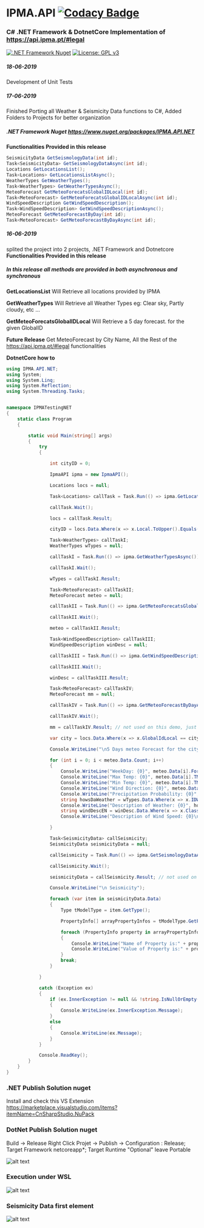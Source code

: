# IPMA.API [![Codacy Badge](https://api.codacy.com/project/badge/Grade/70a0d4a918124204a7afc0b1bd8a1efd)](https://www.codacy.com/app/jlKampos/IPMA.API?utm_source=github.com&amp;utm_medium=referral&amp;utm_content=jlKampos/IPMA.API&amp;utm_campaign=Badge_Grade)
### C# .NET Framework & DotnetCore Implementation of https://api.ipma.pt/#legal
[![.NET Framework Nuget](https://img.shields.io/nuget/v/IPMA.API.NET.svg?color=Green&label=.NET%20Framework%20Nuget&logo=nuget&logoColor=Green&style=popout-square)](https://www.nuget.org/packages/IPMA.API.NET/) [![License: GPL v3](https://img.shields.io/badge/License-GPL%20v3-green.svg?style=popout-square&logo=gnu&logoColor=Black)](https://www.gnu.org/licenses/lgpl-3.0) 

##### **18-06-2019** 
Development of Unit Tests

##### **17-06-2019** 
Finished Porting all Weather & Seismicity Data functions to C#,
Added Folders to Projects for better organization

##### .NET Framework Nuget https://www.nuget.org/packages/IPMA.API.NET

**Functionalities Provided in this release**

```csharp
SeismicityData GetSeismologyData(int id);
Task<SeismicityData> GetSeismologyDataAsync(int id);
Locations GetLocationsList();
Task<Locations> GetLocationsListAsync();
WeatherTypes GetWeatherTypes();
Task<WeatherTypes> GetWeatherTypesAsync();
MeteoForecast GetMeteoForecatsGlobalIDLocal(int id);
Task<MeteoForecast> GetMeteoForecatsGlobalIDLocalAsync(int id);
WindSpeedDescription GetWindSpeedDescription();
Task<WindSpeedDescription> GetWindSpeedDescriptionAsync();
MeteoForecast GetMeteoForecastByDay(int id);
Task<MeteoForecast> GetMeteoForecastByDayAsync(int id);
```

##### **16-06-2019** 
splited the project into 2 projects, .NET Framework and Dotnetcore
**Functionalities Provided in this release**

##### In this release all methods are provided in both asynchronous and synchronous

**GetLocationsList** 
Will Retrieve all locations provided by IPMA

**GetWeatherTypes**
Will Retrieve all Weather Types 
eg: Clear sky, Partly cloudy, etc ...

**GetMeteoForecatsGlobalIDLocal**
Will Retrieve a 5 day forecast. for the given GlobalID

**Future Release**
Get MeteoForecast by City Name,
All the Rest of the https://api.ipma.pt/#legal functionalities

**DotnetCore  how to**
```csharp
using IPMA.API.NET;
using System;
using System.Linq;
using System.Reflection;
using System.Threading.Tasks;


namespace IPMATestingNET
{
	static class Program
	{

		static void Main(string[] args)
		{
			try
			{

				int cityID = 0;

				IpmaAPI ipma = new IpmaAPI();

				Locations locs = null;

				Task<Locations> callTask = Task.Run(() => ipma.GetLocationsListAsync());

				callTask.Wait();

				locs = callTask.Result;

				cityID = locs.Data.Where(x => x.Local.ToUpper().Equals("BRAGA")).Select(x => x.GlobalIdLocal).SingleOrDefault();

				Task<WeatherTypes> callTaskI;
				WeatherTypes wTypes = null;

				callTaskI = Task.Run(() => ipma.GetWeatherTypesAsync());

				callTaskI.Wait();

				wTypes = callTaskI.Result;

				Task<MeteoForecast> callTaskII;
				MeteoForecast meteo = null;

				callTaskII = Task.Run(() => ipma.GetMeteoForecatsGlobalIDLocalAsync(cityID));

				callTaskII.Wait();

				meteo = callTaskII.Result;

				Task<WindSpeedDescription> callTaskIII;
				WindSpeedDescription winDesc = null;

				callTaskIII = Task.Run(() => ipma.GetWindSpeedDescriptionAsync());

				callTaskIII.Wait();

				winDesc = callTaskIII.Result;

				Task<MeteoForecast> callTaskIV;
				MeteoForecast mm = null;

				callTaskIV = Task.Run(() => ipma.GetMeteoForecastByDayAsync(2));

				callTaskIV.Wait();

				mm = callTaskIV.Result; // not used on this demo, just how to get daily Meteo forecast 

				var city = locs.Data.Where(x => x.GlobalIdLocal == cityID).Select(x => x.Local).SingleOrDefault();

				Console.WriteLine("\n5 Days meteo Forecast for the city: {0}", city);

				for (int i = 0; i < meteo.Data.Count; i++)
				{
					Console.WriteLine("WeekDay: {0}", meteo.Data[i].ForecastDate.DayOfWeek);
					Console.WriteLine("Max Temp: {0}", meteo.Data[i].TMax);
					Console.WriteLine("Min Temp: {0}", meteo.Data[i].TMin);
					Console.WriteLine("Wind Direction: {0}", meteo.Data[i].PredWindDir);
					Console.WriteLine("Precipitation Probability: {0}", meteo.Data[i].PrecipitaProb);
					string howsDaWeather = wTypes.Data.Where(x => x.IDWeatherType == meteo.Data[i].IDWeatherType).Select(y => y.DescIdWeatherTypeEN).SingleOrDefault();
					Console.WriteLine("Description of Weather: {0}", howsDaWeather);
					string windDescEN = winDesc.Data.Where(x => x.ClassWindSpeed == meteo.Data[i].ClassWindSpeed).Select(x => x.DescClassWindSpeedDailyEN).SingleOrDefault();
					Console.WriteLine("Description of Wind Speed: {0}\n", windDescEN);

				}

				Task<SeismicityData> callSeismicity;
				SeismicityData seismicityData = null;

				callSeismicity = Task.Run(() => ipma.GetSeismologyDataAsync(7));

				callSeismicity.Wait();

				seismicityData = callSeismicity.Result; // not used on this demo, just how to get daily Meteo forecast 

				Console.WriteLine("\n Seismicity");

				foreach (var item in seismicityData.Data)
				{
					Type tModelType = item.GetType();

					PropertyInfo[] arrayPropertyInfos = tModelType.GetProperties();

					foreach (PropertyInfo property in arrayPropertyInfos)
					{
						Console.WriteLine("Name of Property is:" + property.Name);
						Console.WriteLine("Value of Property is:" + property.GetValue(item).ToString());
					}
					break;
				}

			}

			catch (Exception ex)
			{
				if (ex.InnerException != null && !string.IsNullOrEmpty(ex.InnerException.Message))
				{
					Console.WriteLine(ex.InnerException.Message);
				}
				else
				{
					Console.WriteLine(ex.Message);
				}
			}

			Console.ReadKey();
		}
	}
}
```

### .NET Publish Solution nuget
Install and check this VS Extension https://marketplace.visualstudio.com/items?itemName=CnSharpStudio.NuPack

### DotNet Publish Solution nuget
Build -> Release
Right Click Projet -> Publish -> Configuration : Release; Target Framework netcoreapp*; Target Runtime "Optional" leave Portable

![alt text](https://github.com/jlKampos/IPMA.API/blob/master/Image_002.png)

### Execution under WSL
![alt text](https://github.com/jlKampos/IPMA.API/blob/master/Image_001.png)

### Seismicity Data first element
![alt text](https://github.com/jlKampos/IPMA.API/blob/master/Image_003.png)
